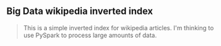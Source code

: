 ## Big Data wikipedia inverted index
> This is a simple inverted index for wikipedia articles. I'm thinking to use PySpark to process large amounts of data. 